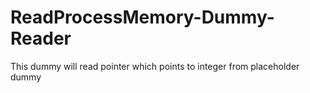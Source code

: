 # ReadProcessMemory-Dummy-Reader
This dummy will read pointer which points to integer from placeholder dummy